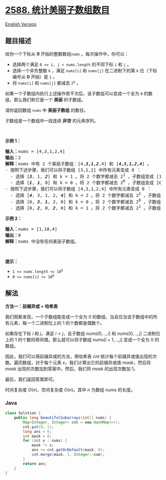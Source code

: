 # [2588. 统计美丽子数组数目](https://leetcode.cn/problems/count-the-number-of-beautiful-subarrays)

[English Version](/solution/2500-2599/2588.Count%20the%20Number%20of%20Beautiful%20Subarrays/README_EN.md)

## 题目描述

<p>给你一个下标从 <strong>0</strong>&nbsp;开始的整数数组<code>nums</code>&nbsp;。每次操作中，你可以：</p>

<ul>
	<li>选择两个满足&nbsp;<code>0 &lt;= i, j &lt; nums.length</code>&nbsp;的不同下标&nbsp;<code>i</code>&nbsp;和&nbsp;<code>j</code>&nbsp;。</li>
	<li>选择一个非负整数&nbsp;<code>k</code>&nbsp;，满足 <code>nums[i]</code>&nbsp;和 <code>nums[j]</code>&nbsp;在二进制下的第 <code>k</code>&nbsp;位（下标编号从 <strong>0</strong>&nbsp;开始）是 <code>1</code>&nbsp;。</li>
	<li>将 <code>nums[i]</code>&nbsp;和 <code>nums[j]</code>&nbsp;都减去&nbsp;<code>2<sup>k</sup></code>&nbsp;。</li>
</ul>

<p>如果一个子数组内执行上述操作若干次后，该子数组可以变成一个全为 <code>0</code>&nbsp;的数组，那么我们称它是一个 <strong>美丽</strong>&nbsp;的子数组。</p>

<p>请你返回数组 <code>nums</code>&nbsp;中 <strong>美丽子数组</strong>&nbsp;的数目。</p>

<p>子数组是一个数组中一段连续 <strong>非空</strong>&nbsp;的元素序列。</p>

<p>&nbsp;</p>

<p><strong>示例 1：</strong></p>

<pre>
<b>输入：</b>nums = [4,3,1,2,4]
<b>输出：</b>2
<b>解释：</b>nums 中有 2 个美丽子数组：[4,<em><strong>3,1,2</strong></em>,4] 和 [<em><strong>4,3,1,2,4</strong></em>] 。
- 按照下述步骤，我们可以将子数组 [3,1,2] 中所有元素变成 0 ：
  - 选择 [<em><strong>3</strong></em>, 1, <em><strong>2</strong></em>] 和 k = 1 。将 2 个数字都减去 2<sup>1</sup> ，子数组变成 [1, 1, 0] 。
  - 选择 [<em><strong>1</strong></em>, <em><strong>1</strong></em>, 0] 和 k = 0 。将 2 个数字都减去 2<sup>0</sup> ，子数组变成 [0, 0, 0] 。
- 按照下述步骤，我们可以将子数组 [4,3,1,2,4] 中所有元素变成 0 ：
  - 选择 [<em><strong>4</strong></em>, 3, 1, 2, <em><strong>4</strong></em>] 和 k = 2 。将 2 个数字都减去 2<sup>2</sup> ，子数组变成 [0, 3, 1, 2, 0] 。
  - 选择 [0, <em><strong>3</strong></em>, <em><strong>1</strong></em>, 2, 0] 和 k = 0 。将 2 个数字都减去 2<sup>0</sup> ，子数组变成 [0, 2, 0, 2, 0] 。
  - 选择 [0, <em><strong>2</strong></em>, 0, <em><strong>2</strong></em>, 0] 和 k = 1 。将 2 个数字都减去 2<sup>1</sup> ，子数组变成 [0, 0, 0, 0, 0] 。
</pre>

<p><strong>示例 2：</strong></p>

<pre>
<b>输入：</b>nums = [1,10,4]
<b>输出：</b>0
<b>解释：</b>nums 中没有任何美丽子数组。
</pre>

<p>&nbsp;</p>

<p><strong>提示：</strong></p>

<ul>
	<li><code>1 &lt;= nums.length &lt;= 10<sup>5</sup></code></li>
	<li><code>0 &lt;= nums[i] &lt;= 10<sup>6</sup></code></li>
</ul>

## 解法

**方法一：前缀异或 + 哈希表**

我们观察发现，一个子数组能变成一个全为 $0$ 的数组，当且仅当该子数组中的所有元素，每一个二进制位上的 $1$ 的个数都是偶数个。

如果存在下标 $i$ 和 $j$，满足 $i \lt j$，且子数组 $nums[0,..,i]$ 和 $nums[0,..,j]$ 二进制位上的 $1$ 的个数同奇同偶，那么就可以将子数组 $nums[i + 1,..,j]$ 变成一个全为 $0$ 的数组。

因此，我们可以用前缀异或的方法，用哈希表 $cnt$ 统计每个前缀异或值出现的次数。遍历数组，对于每个元素 $x$，我们计算出它的前缀异或值 $mask$，然后将 $mask$ 出现的次数加到答案中。然后，我们将 $mask$ 的出现次数加 $1$。

最后，我们返回答案即可。

时间复杂度 $O(n)$，空间复杂度 $O(n)$。其中 $n$ 为数组 $nums$ 的长度。

### **Java**

```java
class Solution {
    public long beautifulSubarrays(int[] nums) {
        Map<Integer, Integer> cnt = new HashMap<>();
        cnt.put(0, 1);
        long ans = 0;
        int mask = 0;
        for (int x : nums) {
            mask ^= x;
            ans += cnt.getOrDefault(mask, 0);
            cnt.merge(mask, 1, Integer::sum);
        }
        return ans;
    }
}
```
